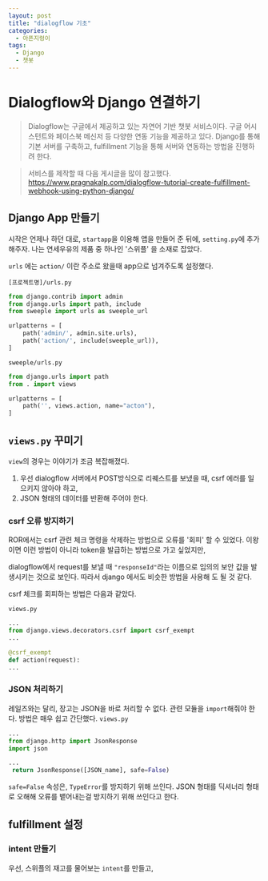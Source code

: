 ```yaml
---
layout: post
title: "dialogflow 기초"
categories:
  - 아픈지렁이
tags:
  - Django
  - 챗봇
---
```


# Dialogflow와 Django 연결하기

> Dialogflow는 구글에서 제공하고 있는 자연어 기반 챗봇 서비스이다.
> 구글 어시스턴트와 페이스북 메신저 등 다양한 연동 기능을 제공하고 있다.
> Django를 통해 기본 서버를 구축하고, fulfillment 기능을 통해 서버와 연동하는 방법을 진행하려 한다.

> 서비스를 제작할 때 다음 게시글을 많이 참고했다.
> https://www.pragnakalp.com/dialogflow-tutorial-create-fulfillment-webhook-using-python-django/


## Django App 만들기

시작은 언제나 하던 대로, `startapp`을 이용해 앱을 만들어 준 뒤에, `setting.py`에 추가해주자.
나는 연세우유의 제품 중 하나인 '스위플' 을 소재로 잡았다.

`urls` 에는 `action/` 이란 주소로 왔을때 app으로 넘겨주도록 설정했다.

`[프로젝트명]/urls.py`
~~~python
from django.contrib import admin
from django.urls import path, include
from sweeple import urls as sweeple_url

urlpatterns = [
    path('admin/', admin.site.urls),
    path('action/', include(sweeple_url)),
]
~~~

`sweeple/urls.py`
~~~python
from django.urls import path
from . import views

urlpatterns = [
    path('', views.action, name="acton"),
]
~~~


## `views.py` 꾸미기

`view`의 경우는 이야기가 조금 복잡해졌다.

1. 우선 dialogflow 서버에서 POST방식으로 리퀘스트를 보냈을 때,  csrf 에러를 일으키지 않아야 하고,
2. JSON 형태의 데이터를 반환해 주어야 한다.

### csrf 오류 방지하기

ROR에서는 csrf 관련 체크 명령을 삭제하는 방법으로 오류를 '회피' 할 수 있었다.
이왕이면 이런 방법이 아니라 token을 발급하는 방법으로 가고 싶었지만,

dialogflow에서 request를 보낼 때 `"responseId"`라는 이름으로 임의의 보안 값을 발생시키는 것으로 보인다.
따라서 django 에서도 비슷한 방법을 사용해 도 될 것 같다.

csrf 체크를 회피하는 방법은 다음과 같았다.

`views.py`
~~~python
...
from django.views.decorators.csrf import csrf_exempt
...

@csrf_exempt
def action(request):
...
~~~

### JSON 처리하기

레일즈와는 달리, 장고는 JSON을 바로 처리할 수 없다. 관련 모듈을 `import`해줘야 한다.
방법은 매우 쉽고 간단했다.
`views.py`
~~~python
...
from django.http import JsonResponse
import json

...
 return JsonResponse([JSON_name], safe=False)
~~~
`safe=False` 속성은, `TypeError`를 방지하기 위해 쓰인다.
JSON 형태를 딕셔너리 형태로 오해해 오류를 뱉어내는걸 방지하기 위해 쓰인다고 한다.


## fulfillment 설정

### intent 만들기

우선, 스위플의 재고를 물어보는 `intent`를 만들고, 
<!--stackedit_data:
eyJoaXN0b3J5IjpbMTAxMjc0ODgwMCwtMTkzNDY4NzAwN119
-->